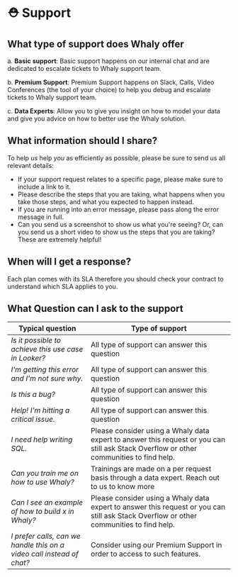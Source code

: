 # ⛑ Support

## What type of support does Whaly offer

a. **Basic support**: Basic support happens on our internal chat and are dedicated to escalate tickets to Whaly support team.

b. **Premium Support**: Premium Support happens on Slack, Calls, Video Conferences (the tool of your choice) to help you debug and escalate tickets to Whaly support team.

c. **Data Experts**: Allow you to give you insight on how to model your data and give you advice on how to better use the Whaly solution.

## What information should I share?

To help _us_ help _you_ as efficiently as possible, please be sure to send us all relevant details:

* If your support request relates to a specific page, please make sure to include a link to it.
* Please describe the steps that you are taking, what happens when you take those steps, and what you expected to happen instead.
* If you are running into an error message, please pass along the error message in full.
* Can you send us a screenshot to show us what you're seeing? Or, can you send us a short video to show us the steps that you are taking? These are extremely helpful!

## When will I get a response?

Each plan comes with its SLA therefore you should check your contract to understand which SLA applies to you.



## What Question can I ask to the support

| Typical question                                                      | Type of support                                                                                                                         |
| --------------------------------------------------------------------- | --------------------------------------------------------------------------------------------------------------------------------------- |
| _Is it possible to achieve this use case in Looker?_                  | All type of support can answer this question                                                                                            |
| _I'm getting this error and I'm not sure why._                        | All type of support can answer this question                                                                                            |
| _Is this a bug?_                                                      | All type of support can answer this question                                                                                            |
| _Help! I'm hitting a critical issue._                                 | All type of support can answer this question                                                                                            |
| _I need help writing SQL._                                            | Please consider using a Whaly data expert to answer this request or you can still ask Stack Overflow or other communities to find help. |
| _Can you train me on how to use Whaly?_                               | Trainings are made on a per request basis through a data expert. Reach out to us to know more                                           |
| _Can I see an example of how to build x in Whaly?_                    | Please consider using a Whaly data expert to answer this request or you can still ask Stack Overflow or other communities to find help. |
| _I prefer calls, can we handle this on a video call instead of chat?_ | Consider using our Premium Support in order to access to such features.                                                                 |
